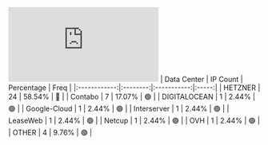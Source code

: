 ![Diagramm](https://github.com/obajay/StateSync-snapshots/blob/main/Projects/OKP4/1/README.md)
| Data Center | IP Count | Percentage | Freq |
|:------------:|:--------:|:-----------:|:-----:|
| HETZNER | 24 | 58.54% | 🔴 |
| Contabo | 7 | 17.07% | 🟢 |
| DIGITALOCEAN | 1 | 2.44% | 🟢 |
| Google-Cloud | 1 | 2.44% | 🟢 |
| Interserver | 1 | 2.44% | 🟢 |
| LeaseWeb | 1 | 2.44% | 🟢 |
| Netcup | 1 | 2.44% | 🟢 |
| OVH | 1 | 2.44% | 🟢 |
| OTHER | 4 | 9.76% | 🟢 |